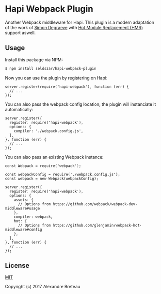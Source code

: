 # Hapi Webpack Plugin

Another Webpack middleware for Hapi.
This plugin is a modern adaptation of the work of [Simon Degraeve](https://github.com/SimonDegraeve/hapi-webpack-plugin) with [Hot Module Replacement (HMR)](https://webpack.js.org/concepts/hot-module-replacement/) support aswell.

## Usage

Install this package via NPM:

```bash
$ npm install seldszar/hapi-webpack-plugin
```

Now you can use the plugin by registering on Hapi:

```babel
server.register(require('hapi-webpack'), function (err) {
  // ...
});
```

You can also pass the webpack config location, the plugin will instanciate it automatically:

```node
server.register({
  register: require('hapi-webpack'),
  options: {
    compiler: './webpack.config.js',
  },
}, function (err) {
  // ...
});
```

You can also pass an existing Webpack instance:

```node
const Webpack = require('webpack');

const webpackConfig = require('./webpack.config.js');
const webpack = new Webpack(webpackConfig);

server.register({
  register: require('hapi-webpack'),
  options: {
    assets: {
      // Options from https://github.com/webpack/webpack-dev-middleware#usage
    },
    compiler: webpack,
    hot: {
      // Options from https://github.com/glenjamin/webpack-hot-middleware#config
    },
  },
}, function (err) {
  // ...
});
```

## License

[MIT](http://opensource.org/licenses/MIT)

Copyright (c) 2017 Alexandre Breteau
